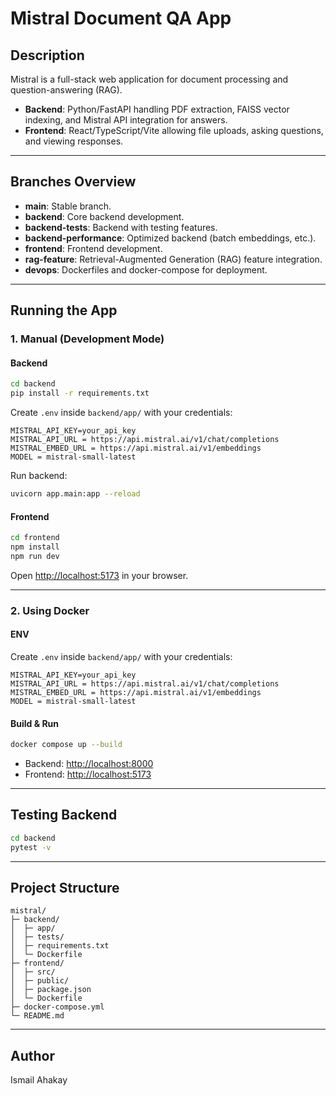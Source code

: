 # Mistral Document QA App

## Description

Mistral is a full-stack web application for document processing and question-answering (RAG).
- **Backend**: Python/FastAPI handling PDF extraction, FAISS vector indexing, and Mistral API integration for answers.
- **Frontend**: React/TypeScript/Vite allowing file uploads, asking questions, and viewing responses.

---

## Branches Overview

- **main**: Stable branch.
- **backend**: Core backend development.
- **backend-tests**: Backend with testing features.
- **backend-performance**: Optimized backend (batch embeddings, etc.).
- **frontend**: Frontend development.
- **rag-feature**: Retrieval-Augmented Generation (RAG) feature integration.
- **devops**: Dockerfiles and docker-compose for deployment.

---

## Running the App

### 1. Manual (Development Mode)

#### Backend
```bash
cd backend
pip install -r requirements.txt
```

Create `.env` inside `backend/app/` with your credentials:
```
MISTRAL_API_KEY=your_api_key
MISTRAL_API_URL = https://api.mistral.ai/v1/chat/completions
MISTRAL_EMBED_URL = https://api.mistral.ai/v1/embeddings
MODEL = mistral-small-latest
```

Run backend:
```bash
uvicorn app.main:app --reload
```

#### Frontend
```bash
cd frontend
npm install
npm run dev
```

Open [http://localhost:5173](http://localhost:5173) in your browser.

---

### 2. Using Docker

#### ENV
Create `.env` inside `backend/app/` with your credentials:
```
MISTRAL_API_KEY=your_api_key
MISTRAL_API_URL = https://api.mistral.ai/v1/chat/completions
MISTRAL_EMBED_URL = https://api.mistral.ai/v1/embeddings
MODEL = mistral-small-latest
```

#### Build & Run
```bash
docker compose up --build
```

- Backend: [http://localhost:8000](http://localhost:8000)
- Frontend: [http://localhost:5173](http://localhost:5173)

---

## Testing Backend
```bash
cd backend
pytest -v
```

---

## Project Structure

```
mistral/
├─ backend/
│  ├─ app/
│  ├─ tests/
│  ├─ requirements.txt
│  └─ Dockerfile
├─ frontend/
│  ├─ src/
│  ├─ public/
│  ├─ package.json
│  └─ Dockerfile
├─ docker-compose.yml
└─ README.md
```

---

## Author

Ismail Ahakay
